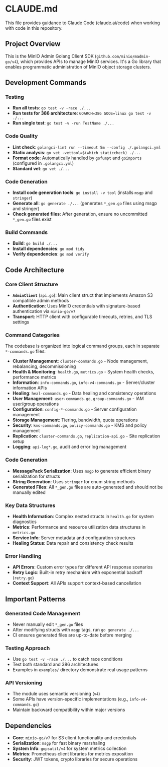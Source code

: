 # CLAUDE.md

This file provides guidance to Claude Code (claude.ai/code) when working with code in this repository.

## Project Overview

This is the MinIO Admin Golang Client SDK (`github.com/minio/madmin-go/v4`), which provides APIs to manage MinIO services. It's a Go library that enables programmatic administration of MinIO object storage clusters.

## Development Commands

### Testing
- **Run all tests**: `go test -v -race ./...`
- **Run tests for 386 architecture**: `GOARCH=386 GOOS=linux go test -v ./...`
- **Run single test**: `go test -v -run TestName ./...`

### Code Quality
- **Lint check**: `golangci-lint run --timeout 5m --config ./.golangci.yml`
- **Static analysis**: `go vet -vettool=$(which staticcheck) ./...`
- **Format code**: Automatically handled by `gofumpt` and `goimports` (configured in `.golangci.yml`)
- **Standard vet**: `go vet ./...`

### Code Generation
- **Install code generation tools**: `go install -v tool` (installs `msgp` and `stringer`)
- **Generate all**: `go generate ./...` (generates `*_gen.go` files using msgp and stringer)
- **Check generated files**: After generation, ensure no uncommitted `*_gen.go` files exist

### Build Commands
- **Build**: `go build ./...`
- **Install dependencies**: `go mod tidy`
- **Verify dependencies**: `go mod verify`

## Code Architecture

### Core Client Structure
- **`AdminClient`** (`api.go`): Main client struct that implements Amazon S3 compatible admin methods
- **Authentication**: Uses MinIO credentials with signature-based authentication via `minio-go/v7`
- **Transport**: HTTP client with configurable timeouts, retries, and TLS settings

### Command Categories
The codebase is organized into logical command groups, each in separate `*-commands.go` files:

- **Cluster Management**: `cluster-commands.go` - Node management, rebalancing, decommissioning
- **Health & Monitoring**: `health.go`, `metrics.go` - System health checks, performance metrics
- **Information**: `info-commands.go`, `info-v4-commands.go` - Server/cluster information APIs
- **Healing**: `heal-commands.go` - Data healing and consistency operations
- **User Management**: `user-commands.go`, `group-commands.go` - IAM user/group operations
- **Configuration**: `config-*-commands.go` - Server configuration management
- **Storage Management**: Tiering, bandwidth, quota operations
- **Security**: `kms-commands.go`, `policy-commands.go` - KMS and policy management
- **Replication**: `cluster-commands.go`, `replication-api.go` - Site replication setup
- **Logging**: `api-log*.go`, audit and error log management

### Code Generation
- **MessagePack Serialization**: Uses `msgp` to generate efficient binary serialization for structs
- **String Generation**: Uses `stringer` for enum string methods
- **Generated Files**: All `*_gen.go` files are auto-generated and should not be manually edited

### Key Data Structures
- **Health Information**: Complex nested structs in `health.go` for system diagnostics
- **Metrics**: Performance and resource utilization data structures in `metrics.go`
- **Service Info**: Server metadata and configuration structures
- **Healing Status**: Data repair and consistency check results

### Error Handling
- **API Errors**: Custom error types for different API response scenarios
- **Retry Logic**: Built-in retry mechanism with exponential backoff (`retry.go`)
- **Context Support**: All APIs support context-based cancellation

## Important Patterns

### Generated Code Management
- Never manually edit `*_gen.go` files
- After modifying structs with `msgp` tags, run `go generate ./...`
- CI ensures generated files are up-to-date before merging

### Testing Approach
- Use `go test -v -race ./...` to catch race conditions
- Test both standard and 386 architectures
- Examples in `examples/` directory demonstrate real usage patterns

### API Versioning
- The module uses semantic versioning (`v4`)
- Some APIs have version-specific implementations (e.g., `info-v4-commands.go`)
- Maintain backward compatibility within major versions

## Dependencies
- **Core**: `minio-go/v7` for S3 client functionality and credentials
- **Serialization**: `msgp` for fast binary marshaling
- **System Info**: `gopsutil/v4` for system metrics collection
- **Metrics**: Prometheus client libraries for metrics exposition
- **Security**: JWT tokens, crypto libraries for secure operations
